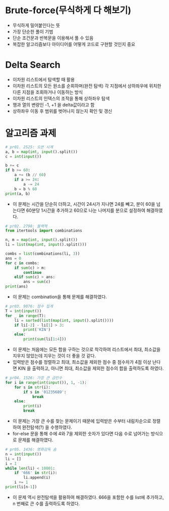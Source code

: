 # Brute-force(무식하게 다 해보기)

- 무식하게 밀어붙인다는 뜻
- 가장 단순한 풀이 기법
- 단순 조건문과 반복문을 이용해서 풀 수 있음
- 복잡한 알고리즘보다 아이디어를 어떻게 코드로 구현할 것인지 중요

# Delta Search

- 이차원 리스트에서 탐색할 때 활용
- 이차원 리스트의 모든 원소를 순회하며(완전 탐색) 각 지점에서 상하좌우에 위치한 다른 지점을 조회하거나 이동하는 방식
- 이차원 리스트의 인덱스의 조작을 통해 상하좌우 탐색
- 행과 열의 변량인 -1, +1 을 delta값이라고 함
- 상하좌우 이동 후 범위를 벗어나지 않는지 확인 및 갱신

# 알고리즘 과제

```python
# pr01. 2525: 오븐 시계
a, b = map(int, input().split())
c = int(input())

b += c
if b >= 60:
    a += (b // 60)
    if a >= 24:
        a -= 24
    b = b % 60
print(a, b)
```

- 이 문제는 시간을 단순히 더하고, 시간이 24시가 지나면 24를 빼고, 분이 60을 넘는다면 60분당 1시간을 추가하고 60으로 나눈 나머지를 분으로 설정하여 해결하였다.

```python
# pr02. 2798: 블랙잭
from itertools import combinations

n, m = map(int, input().split())
li = list(map(int, input().split()))

combs = list(combinations(li, 3))
ans = 0
for c in combs:
    if sum(c) > m:
        continue
    elif sum(c) > ans:
        ans = sum(c)
print(ans)
```

- 이 문제는 combination을 통해 문제를 해결하였다.

```python
# pr03. 9076: 점수 집계
T = int(input())
for _ in range(T):
    li = sorted(list(map(int, input().split())))
    if li[-2] - li[1] > 3:
        print('KIN')
    else:
        print(sum(li[1:4]))
```

- 이 문제는 처음에는 모든 합을 구하는 것으로 착각하여 리스트에서 최대, 최소값을 지우지 않았는데 지우는 것이 더 좋을 것 같다.
- 입력받은 점수를 정렬하고 최대, 최소값을 제외한 점수 중 점수차가 4점 이상 난다면 KIN 을 출력하고, 아니면 최대, 최소값을 제외한 점수의 합을 출력하도록 하였다.

```python
# pr04. 1526: 가장 큰 금민수
for i in range(int(input()), 1, -1):
    for s in str(i):
        if s in '01235689':
            break
    else:
        print(i)
        break
```

- 이 문제는 가장 큰 수를 찾는 문제이기 때문에 입력받은 수부터 내림차순으로 정렬하여 완전탐색(?) 을 수행하였다.
- for-else 문을 통해 수에 4와 7을 제외한 숫자가 있다면 다음 수로 넘어가는 방식으로 문제를 해결하였다.

```python
# pr05. 1436: 영화감독 숌
n = int(input())
li = []
i = 1
while len(li) < 10001:
    if '666' in str(i):
        li.append(i)
    i += 1
print(li[n-1])
```

- 이 문제 역시 완전탐색을 활용하여 해결하였다. 666을 포함한 수를 list에 추가하고, n 번째로 큰 수를 출력하도록 하였다.